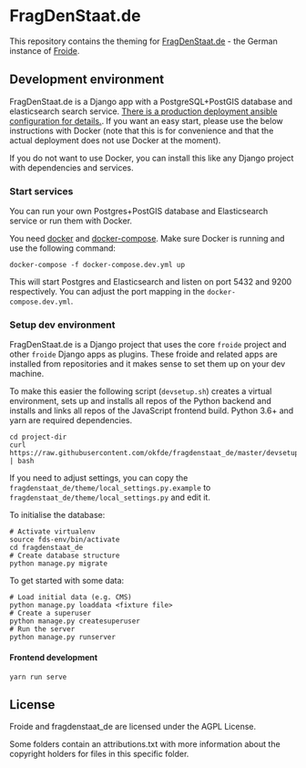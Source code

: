 # FragDenStaat.de

This repository contains the theming for
[FragDenStaat.de](https://fragdenstaat.de) - the German instance of [Froide](https://github.com/okfde/froide).


## Development environment

FragDenStaat.de is a Django app with a PostgreSQL+PostGIS database and elasticsearch search service.
[There is a production deployment ansible configuration for details.](https://github.com/okfde/fragdenstaat.de-ansible). If you want an easy  start, please use the below instructions with Docker (note that this is for convenience and that the actual deployment does not use Docker at the moment).

If you do not want to use Docker, you can install this like any Django project with dependencies and services.

### Start services

You can run your own Postgres+PostGIS database and Elasticsearch service or run them with Docker.

You need [docker](https://www.docker.com/community-edition) and [docker-compose](https://docs.docker.com/compose/). Make sure Docker is running and use the following command:

```
docker-compose -f docker-compose.dev.yml up
```

This will start Postgres and Elasticsearch and listen on port 5432 and 9200 respectively. You can adjust the port mapping in the `docker-compose.dev.yml`.

### Setup dev environment

FragDenStaat.de is a Django project that uses the core `froide` project and other `froide` Django apps as plugins. These froide and related apps are installed from repositories and it makes sense to set them up on your dev machine.

To make this easier the following script (`devsetup.sh`) creates a virtual environment, sets up and installs all repos of the Python backend and installs and links all repos of the JavaScript frontend build. Python 3.6+ and yarn are required dependencies.

```
cd project-dir
curl https://raw.githubusercontent.com/okfde/fragdenstaat_de/master/devsetup.sh | bash
```

If you need to adjust settings, you can copy the `fragdenstaat_de/theme/local_settings.py.example` to `fragdenstaat_de/theme/local_settings.py` and edit it.

To initialise the database:

```
# Activate virtualenv
source fds-env/bin/activate
cd fragdenstaat_de
# Create database structure
python manage.py migrate
```

To get started with some data:

```
# Load initial data (e.g. CMS)
python manage.py loaddata <fixture file>
# Create a superuser
python manage.py createsuperuser
# Run the server
python manage.py runserver
```

#### Frontend development

```
yarn run serve
```

## License

Froide and fragdenstaat_de are licensed under the AGPL License.

Some folders contain an attributions.txt with more information about the copyright holders for files in this specific folder.
